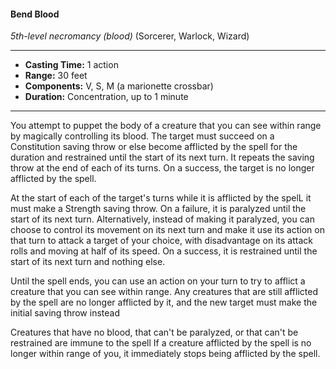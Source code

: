 #### Bend Blood
*5th-level necromancy* *(blood)* (Sorcerer, Warlock, Wizard)
___
- **Casting Time:** 1 action 
- **Range:** 30 feet 
- **Components:** V, S, M (a marionette crossbar) 
- **Duration:** Concentration, up to 1 minute 
---
You attempt to puppet the body of a creature that you can see within range by magically controlling its blood. The target must succeed on a Constitution saving throw or else become afflicted by the spell for the duration and restrained until the start of its next turn. It repeats the saving throw at the end of each of its turns. On a success, the target is no longer afflicted by the spell.

At the start of each of the target's turns while it is afflicted by the spelL it must make a Strength saving throw. On a failure, it is paralyzed until the start of its next turn. Alternatively, instead of making it paralyzed, you can choose to control its movement on its next turn and make it use its action on that turn to attack a target of your choice, with disadvantage on its attack rolls and moving at half of its speed. On a success, it is restrained until the start of its next turn and nothing else. 

Until the spell ends, you can use an action on your turn to try to afflict a creature that you can see within range. Any creatures that are still afflicted by the spell are no longer afflicted by it, and the new target must make the initial saving throw instead 

Creatures that have no blood, that can't be paralyzed, or that can't be restrained are immune to the spell If a creature afflicted by the spell is no longer within range of you, it immediately stops being afflicted by the spell.
